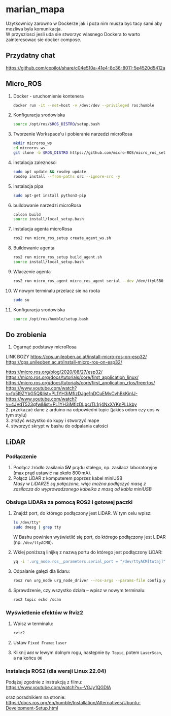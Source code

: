 # marian_mapa
Uzytkownicy zarowno w Dockerze jak i poza nim musza byc tacy sami aby mozliwa byla komunikacja.  
W przyszlosci jesli uda sie stworzyc wlasnego Dockera to warto zainteresowac sie docker compose.  

## Przydatny chat  
https://github.com/copilot/share/c04e510a-41e4-8c36-8011-5e4520d5412a  

## Micro_ROS  
1. Docker - uruchomienie kontenera
   ```bash
   docker run -it --net=host -v /dev:/dev --privileged ros:humble
   ```
3. Konfiguracja srodowiska
   ```bash
   source /opt/ros/$ROS_DISTRO/setup.bash
   ```
3. Tworzenie Workspace'u i pobieranie narzedzi microRosa
   ```bash
   mkdir microros_ws
   cd microros_ws
   git clone -b $ROS_DISTRO https://github.com/micro-ROS/micro_ros_setup.git src/micro_ros_setup
   ```
4. instalacja zaleznosci
   ```bash
   sudo apt update && rosdep update
   rosdep install --from-paths src --ignore-src -y
   ```
5. instalacja pipa
   ```bash
   sudo apt-get install python3-pip
   ```
7. buildowanie narzedzi microRosa
   ```bash
   colcon build
   source install/local_setup.bash
   ```
8. instalacja agenta microRosa
   ```bash
   ros2 run micro_ros_setup create_agent_ws.sh
   ```
9. Buildowanie agenta
   ```bash
   ros2 run micro_ros_setup build_agent.sh
   source install/local_setup.bash
   ```
10. Wlaczenie agenta
    ```bash
    ros2 run micro_ros_agent micro_ros_agent serial --dev /dev/ttyUSB0
    ```
11. W nowym terminalu przelacz sie na roota
    ```bash
    sudo su
    ```
12. Konfiguracja srodowiska
    ```bash
    source /opt/ros/humble/setup.bash
    ```
    
    

  
## Do zrobienia
1. Ogarnąć podstawy microRosa

LINK BOZY
https://cps.unileoben.ac.at/install-micro-ros-on-esp32/  https://cps.unileoben.ac.at/install-micro-ros-on-esp32/



https://micro.ros.org/blog/2020/08/27/esp32/  
https://micro.ros.org/docs/tutorials/core/first_application_linux/  
https://micro.ros.org/docs/tutorials/core/first_application_rtos/freertos/  
https://www.youtube.com/watch?v=fo5I9ZYbG5Q&list=PL1YH3iMfizDJge1nDCuEMvCvhBkKinIJ-  
https://www.youtube.com/watch?v=4JVdT523gfw&list=PL1YH3iMfizDLgcrTL1rj4NxXYKnPLLkby  
2. przekazać dane z arduino na odpowiedni topic (jakies odom czy cos w tym stylu)  
3. złożyć wszystko do kupy i stworzyć mape  
4. stworzyć skrypt w bashu do odpalania całości  

## LiDAR

### Podłączenie

1. Podłącz źródło zasilania **5V** prądu stałego, np. zasilacz laboratoryjny (max prąd ustawić na około 800 mA).
2. Połącz LiDAR z komputerem poprzez kabel miniUSB  
   _Masy w LiDARZE są połączone, więc można podłączyć masę z zasilacza do wyprowadzonego kabelka z masą od kabla miniUSB_

### Obsługa LiDARa za pomocą ROS2 i gotowej paczki

1. Znajdź port, do którego podłączony jest LiDAR. W tym celu wpisz:

   ```bash
   ls /dev/tty*
   sudo dmesg | grep tty
   ```

   W Bashu powinien wyświetlić się port, do którego podłączony jest LiDAR (np. `/dev/ttyACM0`).

2. Wklej poniższą linijkę z nazwą portu do którego jest podłączony LiDAR:

   ```bash
   yq -i '.urg_node.ros__parameters.serial_port = "/dev/ttyACM[tutaj]"' config.yaml
   ```

3. Odpalanie gałęzi dla lidaru:

   ```bash
   ros2 run urg_node urg_node_driver --ros-args --params-file config.yaml
   ```

4. Sprawdzenie, czy wszystko działa – wpisz w nowym terminalu:

   ```bash
   ros2 topic echo /scan
   ```

### Wyświetlenie efektów w Rviz2

1. Wpisz w terminalu:

   ```bash
   rviz2
   ```

2. Ustaw `Fixed Frame`: `laser`
3. Kliknij `Add` w lewym dolnym rogu, następnie `By Topic`, potem `LaserScan`, a na końcu `OK`

### Instalacja ROS2 (dla wersji Linux 22.04)

Podążaj zgodnie z instrukcją z filmu:  
https://www.youtube.com/watch?v=-VGJy1QGDlA

oraz poradnikiem na stronie:  
https://docs.ros.org/en/humble/Installation/Alternatives/Ubuntu-Development-Setup.html
